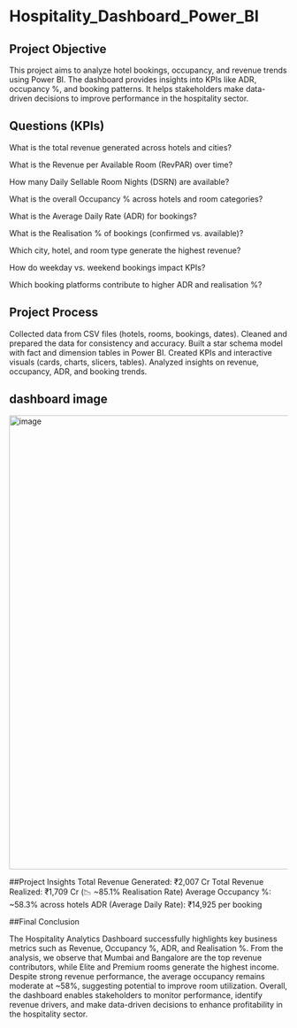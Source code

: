 # Hospitality_Dashboard_Power_BI
## Project Objective
This project aims to analyze hotel bookings, occupancy, and revenue trends using Power BI.
The dashboard provides insights into KPIs like ADR, occupancy %, and booking patterns.
It helps stakeholders make data-driven decisions to improve performance in the hospitality sector.

## Questions (KPIs)
What is the total revenue generated across hotels and cities?

What is the Revenue per Available Room (RevPAR) over time?

How many Daily Sellable Room Nights (DSRN) are available?

What is the overall Occupancy % across hotels and room categories?

What is the Average Daily Rate (ADR) for bookings?

What is the Realisation % of bookings (confirmed vs. available)?

Which city, hotel, and room type generate the highest revenue?

How do weekday vs. weekend bookings impact KPIs?

Which booking platforms contribute to higher ADR and realisation %?

## Project Process
Collected data from CSV files (hotels, rooms, bookings, dates).
Cleaned and prepared the data for consistency and accuracy.
Built a star schema model with fact and dimension tables in Power BI.
Created KPIs and interactive visuals (cards, charts, slicers, tables).
Analyzed insights on revenue, occupancy, ADR, and booking trends.

## dashboard image
<img width="1471" height="821" alt="image" src="https://github.com/user-attachments/assets/d7d07d0c-56fa-48c5-b8f1-1af86bd6d4ad" />

##Project Insights
Total Revenue Generated: ₹2,007 Cr
Total Revenue Realized: ₹1,709 Cr (📉 ~85.1% Realisation Rate)
Average Occupancy %: ~58.3% across hotels
ADR (Average Daily Rate): ₹14,925 per booking

##Final Conclusion

The Hospitality Analytics Dashboard successfully highlights key business metrics such as Revenue, Occupancy %, ADR, and Realisation %.
From the analysis, we observe that Mumbai and Bangalore are the top revenue contributors, while Elite and Premium rooms generate the highest income. 
Despite strong revenue performance, the average occupancy remains moderate at ~58%, suggesting potential to improve room utilization.
Overall, the dashboard enables stakeholders to monitor performance, identify revenue drivers, and make data-driven decisions to enhance profitability in the hospitality sector.

